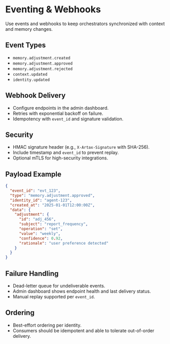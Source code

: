 # Eventing & Webhooks

Use events and webhooks to keep orchestrators synchronized with context and memory changes.

## Event Types
- `memory.adjustment.created`
- `memory.adjustment.approved`
- `memory.adjustment.rejected`
- `context.updated`
- `identity.updated`

## Webhook Delivery
- Configure endpoints in the admin dashboard.
- Retries with exponential backoff on failure.
- Idempotency with `event_id` and signature validation.

## Security
- HMAC signature header (e.g., `X-Artax-Signature` with SHA-256).
- Include timestamp and `event_id` to prevent replay.
- Optional mTLS for high-security integrations.

## Payload Example
```json
{
  "event_id": "evt_123",
  "type": "memory.adjustment.approved",
  "identity_id": "agent-123",
  "created_at": "2025-01-01T12:00:00Z",
  "data": {
    "adjustment": {
      "id": "adj_456",
      "subject": "report_frequency",
      "operation": "set",
      "value": "weekly",
      "confidence": 0.92,
      "rationale": "user preference detected"
    }
  }
}
```

## Failure Handling
- Dead-letter queue for undeliverable events.
- Admin dashboard shows endpoint health and last delivery status.
- Manual replay supported per `event_id`.

## Ordering
- Best-effort ordering per identity.
- Consumers should be idempotent and able to tolerate out-of-order delivery.